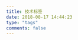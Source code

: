 ```yaml
---
title: 技术标签
date: 2018-08-17 14:44:23
type: "tags"
comments: false
---
```

<script>
var _hmt = _hmt || [];
(function() {
  var hm = document.createElement("script");
  hm.src = "https://hm.baidu.com/hm.js?08602829e40aed39037446fe7ea1aa6e";
  var s = document.getElementsByTagName("script")[0];
  s.parentNode.insertBefore(hm, s);
})();
</script>
